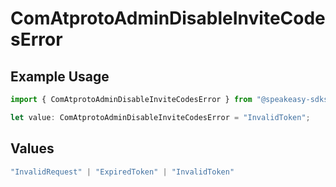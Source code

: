# ComAtprotoAdminDisableInviteCodesError

## Example Usage

```typescript
import { ComAtprotoAdminDisableInviteCodesError } from "@speakeasy-sdks/bluesky/models/errors";

let value: ComAtprotoAdminDisableInviteCodesError = "InvalidToken";
```

## Values

```typescript
"InvalidRequest" | "ExpiredToken" | "InvalidToken"
```